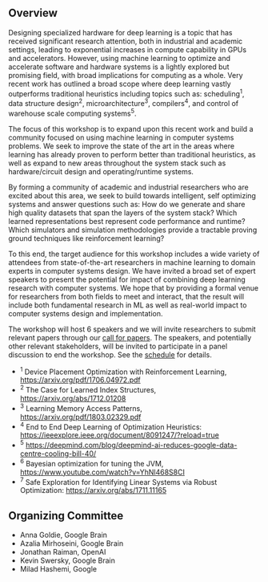 ## Overview

Designing specialized hardware for deep learning is a topic that has received significant research attention, both in industrial and academic settings, leading to exponential increases in compute capability in GPUs and accelerators. However, using machine learning to optimize and accelerate software and hardware systems is a lightly explored but promising field, with broad implications for computing as a whole. Very recent work has outlined a broad scope where deep learning vastly outperforms traditional heuristics including topics such as: scheduling<sup>1</sup>, data structure design<sup>2</sup>, microarchitecture<sup>3</sup>, compilers<sup>4</sup>, and control of warehouse scale computing systems<sup>5</sup>.

The focus of this workshop is to expand upon this recent work and build a community focused on using machine learning in computer systems problems. We seek to improve the state of the art in the areas where learning has already proven to perform better than traditional heuristics, as well as expand to new areas throughout the system stack such as hardware/circuit design and operating/runtime systems.

By forming a community of academic and industrial researchers who are excited about this area, we seek to build towards intelligent, self optimizing systems and answer questions such as: How do we generate and share high quality datasets that span the layers of the system stack? Which learned representations best represent code performance and runtime? Which simulators and simulation methodologies provide a tractable proving ground techniques like reinforcement learning?

To this end, the target audience for this workshop includes a wide variety of attendees from state-of-the-art researchers in machine learning to domain experts in computer systems design. We have invited a broad set of expert speakers to present the potential for impact of combining deep learning research with computer systems. We hope that by providing a formal venue for researchers from both fields to meet and interact, that the result will include both fundamental research in ML as well as real-world impact to computer systems design and implementation.

The workshop will host 6 speakers and we will invite researchers to submit relevant papers through our [call for papers](mlforsystems.org/call_for_papers.html). The speakers, and potentially other relevant stakeholders, will be invited to participate in a panel discussion to end the workshop. See the [schedule](mlforsystems.org/schedule.html) for details.

* <sup>1</sup> Device Placement Optimization with Reinforcement Learning, https://arxiv.org/pdf/1706.04972.pdf
* <sup>2</sup> The Case for Learned Index Structures, https://arxiv.org/abs/1712.01208
* <sup>3</sup> Learning Memory Access Patterns, https://arxiv.org/pdf/1803.02329.pdf
* <sup>4</sup> End to End Deep Learning of Optimization Heuristics: https://ieeexplore.ieee.org/document/8091247/?reload=true
* <sup>5</sup> https://deepmind.com/blog/deepmind-ai-reduces-google-data-centre-cooling-bill-40/
* <sup>6</sup> Bayesian optimization for tuning the JVM, https://www.youtube.com/watch?v=YhNl468S8CI
* <sup>7</sup> Safe Exploration for Identifying Linear Systems via Robust Optimization: https://arxiv.org/abs/1711.11165

## Organizing Committee

* Anna Goldie, Google Brain
* Azalia Mirhoseini, Google Brain
* Jonathan Raiman, OpenAI
* Kevin Swersky, Google Brain
* Milad Hashemi, Google
